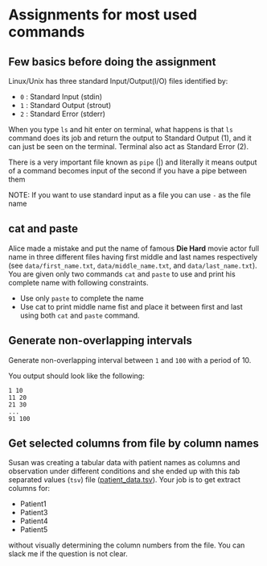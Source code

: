 # Assignments for most used commands

## Few basics before doing the assignment

Linux/Unix has three standard Input/Output(I/O) files identified by: 

- `0` : Standard Input (stdin)
- `1` : Standard Output (strout)
- `2` : Standard Error (stderr)

When you type `ls` and hit enter on terminal, what happens is that `ls` command
does its job and return the output to Standard Output (1), and it can just be
seen on the terminal. Terminal also act as Standard Error (2). 

There is a very important file known as `pipe` (|) and literally it means
output of a command becomes input of the second if you have a pipe between them

NOTE: If you want to use standard input as a file you can use `-` as the file name 


## cat and paste

Alice made a mistake and put the name of famous **Die Hard** movie actor full name
in three different files having first middle and last names respectively (see
`data/first_name.txt`, `data/middle_name.txt`, and `data/last_name.txt`). You
are given only two commands `cat` and `paste` to use and print his complete
name with following constraints. 

- Use only `paste` to complete the name
- Use cat to print middle name fist and place it between first and last using
  both `cat` and `paste` command.

## Generate non-overlapping intervals

Generate non-overlapping interval between `1` and `100` with a period of 10.

You output should look like the following:
```
1 10
11 20
21 30 
...
91 100
```

## Get selected columns from file by column names

Susan was creating a tabular data with patient names as columns and observation
under different conditions and she ended up with this *t*ab *s*eparated *v*alues (`tsv`)
file ([patient_data.tsv](./data/patient_data.tsv)). Your job is to get extract columns for:

- Patient1 
- Patient3
- Patient4
- Patient5

without visually determining the column numbers from the file. You can slack me if the question is not clear.
